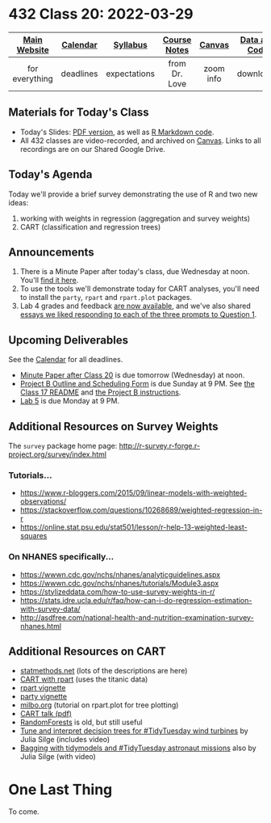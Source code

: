 # 432 Class 20: 2022-03-29

[Main Website](https://thomaselove.github.io/432/) | [Calendar](https://thomaselove.github.io/432/calendar.html) | [Syllabus](https://thomaselove.github.io/432-2022-syllabus/) | [Course Notes](https://thomaselove.github.io/432-notes/) | [Canvas](https://canvas.case.edu) | [Data and Code](https://github.com/THOMASELOVE/432-data) | [Sources](https://github.com/THOMASELOVE/432-2022/tree/main/references) | [Contact Us](https://thomaselove.github.io/432/contact.html)
:-----------: | :--------------: | :----------: | :---------: | :-------------: | :-----------: | :------------: | :-------------:
for everything | deadlines | expectations | from Dr. Love | zoom info | downloads | read/watch | need help?

## Materials for Today's Class

- Today's Slides: [PDF version](https://github.com/THOMASELOVE/432-2022/blob/main/classes/class20/432_2022_slides20.pdf), as well as [R Markdown code](https://github.com/THOMASELOVE/432-2022/blob/main/classes/class20/432_2022_slides20.Rmd). 
- All 432 classes are video-recorded, and archived on [Canvas](https://canvas.case.edu). Links to all recordings are on our Shared Google Drive.

## Today's Agenda

Today we'll provide a brief survey demonstrating the use of R and two new ideas:

1. working with weights in regression (aggregation and survey weights)
2. CART (classification and regression trees)

## Announcements

1. There is a Minute Paper after today's class, due Wednesday at noon. You'll [find it here](https://bit.ly/432-2022-min-20).
2. To use the tools we'll demonstrate today for CART analyses, you'll need to install the `party`, `rpart` and `rpart.plot` packages.
3. Lab 4 grades and feedback [are now available](https://github.com/THOMASELOVE/432-2022/tree/main/labs/lab04#post-deadline-materials), and we've also shared [essays we liked responding to each of the three prompts to Question 1](https://github.com/THOMASELOVE/432-2022/tree/main/labs/lab04#post-deadline-materials).

## Upcoming Deliverables

See the [Calendar](https://thomaselove.github.io/432/calendar.html) for all deadlines.

- [Minute Paper after Class 20](https://bit.ly/432-2022-min-20) is due tomorrow (Wednesday) at noon.
- [Project B Outline and Scheduling Form](https://bit.ly/432-2022-projectB-register) is due Sunday at 9 PM. See [the Class 17 README](https://github.com/THOMASELOVE/432-2022/tree/main/classes/class17) and [the Project B instructions](https://github.com/THOMASELOVE/432-2022/tree/main/projectB).
- [Lab 5](https://github.com/THOMASELOVE/432-2022/tree/main/labs/lab05) is due Monday at 9 PM.

## Additional Resources on Survey Weights

The `survey` package home page: http://r-survey.r-forge.r-project.org/survey/index.html

### Tutorials...

- https://www.r-bloggers.com/2015/09/linear-models-with-weighted-observations/
- https://stackoverflow.com/questions/10268689/weighted-regression-in-r
- https://online.stat.psu.edu/stat501/lesson/r-help-13-weighted-least-squares

### On NHANES specifically...

- https://wwwn.cdc.gov/nchs/nhanes/analyticguidelines.aspx
- https://wwwn.cdc.gov/nchs/nhanes/tutorials/Module3.aspx
- https://stylizeddata.com/how-to-use-survey-weights-in-r/
- https://stats.idre.ucla.edu/r/faq/how-can-i-do-regression-estimation-with-survey-data/
- http://asdfree.com/national-health-and-nutrition-examination-survey-nhanes.html

## Additional Resources on CART

- [statmethods.net](http://www.statmethods.net/advstats/cart.html) (lots of the descriptions are here)
- [CART with rpart](https://rpubs.com/minma/cart_with_rpart) (uses the titanic data)
- [rpart vignette](https://cran.r-project.org/web/packages/rpart/vignettes/longintro.pdf)
- [party vignette](https://cran.r-project.org/web/packages/party/vignettes/party.pdf)
- [milbo.org](http://www.milbo.org/rpart-plot/prp.pdf) (tutorial on rpart.plot for tree plotting)
- [CART talk (pdf)](http://statweb.stanford.edu/~lpekelis/13_datafest_cart/13_datafest_cart_talk.pdf)
- [RandomForests](https://www.stat.berkeley.edu/~breiman/RandomForests/) is old, but still useful
- [Tune and interpret decision trees for #TidyTuesday wind turbines](https://juliasilge.com/blog/wind-turbine/) by Julia Silge (includes video)
- [Bagging with tidymodels and #TidyTuesday astronaut missions](https://juliasilge.com/blog/astronaut-missions-bagging/) also by Julia Silge (with video)

# One Last Thing

To come.

